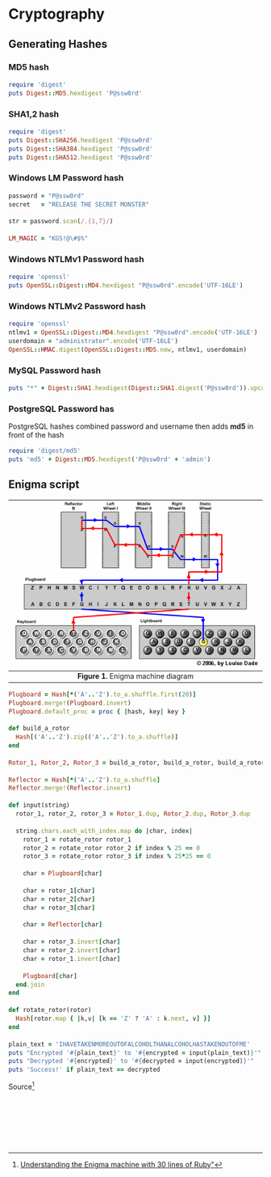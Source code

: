 # Cryptography


## Generating Hashes 

###  MD5 hash
```ruby
require 'digest'
puts Digest::MD5.hexdigest 'P@ssw0rd'
```
### SHA1,2 hash
```ruby
require 'digest'
puts Digest::SHA256.hexdigest 'P@ssw0rd'
puts Digest::SHA384.hexdigest 'P@ssw0rd'
puts Digest::SHA512.hexdigest 'P@ssw0rd'
```

### Windows LM Password hash
```ruby
password = "P@ssw0rd"
secret   = "RELEASE THE SECRET MONSTER"

str = password.scan(/.{1,7}/)

LM_MAGIC = "KGS!@\#$%"

```


### Windows NTLMv1 Password hash
```ruby
require 'openssl'
puts OpenSSL::Digest::MD4.hexdigest "P@ssw0rd".encode('UTF-16LE')
```

### Windows NTLMv2 Password hash
```ruby
require 'openssl'
ntlmv1 = OpenSSL::Digest::MD4.hexdigest "P@ssw0rd".encode('UTF-16LE')
userdomain = "administrator".encode('UTF-16LE')
OpenSSL::HMAC.digest(OpenSSL::Digest::MD5.new, ntlmv1, userdomain)
```


### MySQL Password hash
```ruby
puts "*" + Digest::SHA1.hexdigest(Digest::SHA1.digest('P@ssw0rd')).upcase
```

### PostgreSQL Password has
PostgreSQL hashes combined password and username then adds **md5** in front of the hash
```ruby
require 'digest/md5'
puts 'md5' + Digest::MD5.hexdigest('P@ssw0rd' + 'admin')
```



## Enigma script

| ![Wireshark](../images/module02/Cryptography__wiringdiagram.png) |
|:---------------:|
| **Figure 1.** Enigma machine diagram  |

```ruby
Plugboard = Hash[*('A'..'Z').to_a.shuffle.first(20)]
Plugboard.merge!(Plugboard.invert)
Plugboard.default_proc = proc { |hash, key| key }

def build_a_rotor
  Hash[('A'..'Z').zip(('A'..'Z').to_a.shuffle)]
end

Rotor_1, Rotor_2, Rotor_3 = build_a_rotor, build_a_rotor, build_a_rotor

Reflector = Hash[*('A'..'Z').to_a.shuffle]
Reflector.merge!(Reflector.invert)

def input(string)
  rotor_1, rotor_2, rotor_3 = Rotor_1.dup, Rotor_2.dup, Rotor_3.dup

  string.chars.each_with_index.map do |char, index|
    rotor_1 = rotate_rotor rotor_1
    rotor_2 = rotate_rotor rotor_2 if index % 25 == 0
    rotor_3 = rotate_rotor rotor_3 if index % 25*25 == 0

    char = Plugboard[char]

    char = rotor_1[char]
    char = rotor_2[char]
    char = rotor_3[char]

    char = Reflector[char]

    char = rotor_3.invert[char]
    char = rotor_2.invert[char]
    char = rotor_1.invert[char]

    Plugboard[char]
  end.join
end

def rotate_rotor(rotor)
  Hash[rotor.map { |k,v| [k == 'Z' ? 'A' : k.next, v] }]
end

plain_text = 'IHAVETAKENMOREOUTOFALCOHOLTHANALCOHOLHASTAKENOUTOFME'
puts "Encrypted '#{plain_text}' to '#{encrypted = input(plain_text)}'"
puts "Decrypted '#{encrypted}' to '#{decrypted = input(encrypted)}'"
puts 'Success!' if plain_text == decrypted
```
Source[^1]





<br><br><br>
---
[^1]: [Understanding the Enigma machine with 30 lines of Ruby"](http://red-badger.com/blog/2015/02/23/understanding-the-enigma-machine-with-30-lines-of-ruby-star-of-the-2014-film-the-imitation-game)



